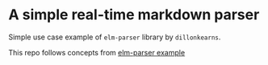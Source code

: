 # A simple real-time markdown parser

Simple use case example of `elm-parser` library by `dillonkearns`.

This repo follows concepts from [elm-parser example](https://ellie-app.com/d7R3b9FsHfCa1)